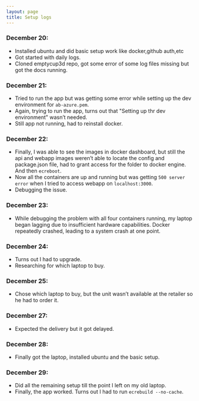 ```yaml
---
layout: page
title: Setup logs
---
```



### December 20:

- Installed ubuntu and did basic setup work like docker,github auth,etc
- Got started with daily logs.
- Cloned emptycup3d repo, got some error of some log files missing but got the docs running.

### December 21:

- Tried to run the app but was getting some error while setting up the dev environment for `ab-azure.pem`.
- Again, trying to run the app, turns out that "Setting up thr dev environment" wasn’t needed.
- Still app not running, had to reinstall docker.

### December 22:

- Finally, I was able to see the images in docker dashboard, but still the api and webapp images weren’t able to locate the config and package.json file, had to grant access for the folder to docker engine. And then `ecreboot`.
- Now all the containers are up and running but was getting `500 server error` when I tried to access webapp on `localhost:3000`.
- Debugging the issue.

### December 23:

- While debugging the problem with all four containers running, my laptop began lagging due to insufficient hardware capabilities. Docker repeatedly crashed, leading to a system crash at one point.

### December 24:

- Turns out I had to upgrade.
- Researching for which laptop to buy.

### December 25:

- Chose which laptop to buy, but the unit wasn’t available at the retailer so he had to order it.

### December 27:

- Expected the delivery but it got delayed.

### December 28:

- Finally got the laptop, installed ubuntu and the basic setup.

### December 29:

- Did all the remaining setup till the point I left on my old laptop.
- Finally, the app worked. Turns out I had to run `ecrebuild --no-cache`.
